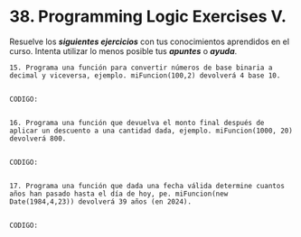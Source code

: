 
# 38. Programming Logic Exercises V.

Resuelve los ***siguientes ejercicios*** con tus conocimientos aprendidos en el curso. Intenta utilizar lo menos posible tus ***apuntes*** o ***ayuda***.


	15. Programa una función para convertir números de base binaria a decimal y viceversa, ejemplo. miFuncion(100,2) devolverá 4 base 10.


	CODIGO:

~~~

~~~


	16. Programa una función que devuelva el monto final después de aplicar un descuento a una cantidad dada, ejemplo. miFuncion(1000, 20) devolverá 800.


	CODIGO:

~~~

~~~


	17. Programa una función que dada una fecha válida determine cuantos años han pasado hasta el día de hoy, pe. miFuncion(new Date(1984,4,23)) devolverá 39 años (en 2024).


	CODIGO:

~~~

~~~